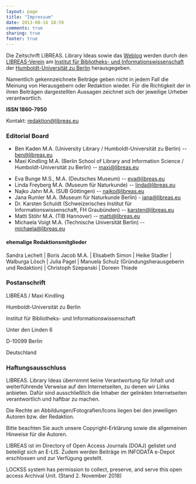 ```yaml
---
layout: page
title: "Impressum"
date: 2013-08-16 18:59
comments: true
sharing: true
footer: true
---
```

Die Zeitschrift LIBREAS. Library Ideas sowie das [Weblog](http://libreas.wordpress.com/) werden durch den [LIBREAS-Verein](http://libreas-verein.eu/) am [Institut für Bibliotheks- und Informationswissenschaft](http://www.ibi.hu-berlin.de) der [Humboldt-Universität zu Berlin](http://www.hu-berlin.de) herausgegeben.

Namentlich gekennzeichnete Beiträge geben nicht in jedem Fall die Meinung von Herausgebern oder Redaktion wieder. Für die Richtigkeit der in ihren Beiträgen dargestellten Aussagen zeichnet sich der jeweilige Urheber verantwortlich.

**ISSN 1860-7950**

Kontakt: redaktion@libreas.eu

### Editorial Board

- Ben Kaden M.A. (University Library / Humboldt-Universität zu Berlin)
    -- ben@libreas.eu
- Maxi Kindling M.A. (Berlin School of Library and Information Science
    / Humboldt-Universität zu Berlin) -- maxi@libreas.eu

<!-- Redaktion -->

- Eva Bunge M.S., M.A. (Deutsches Museum) -- eva@libreas.eu
- Linda Freyberg M.A. (Museum für Naturkunde) -- linda@libreas.eu
- Najko Jahn M.A. (SUB Göttingen) -- najko@libreas.eu
- Jana Rumler M.A. (Museum für Naturkunde Berlin) - jana@libreas.eu
- Dr. Karsten Schuldt (Schweizerisches Institut für
    Informationswissenschaft, FH Graubünden) -- karsten@libreas.eu
- Matti Stöhr M.A. (TIB Hannover) -- matti@libreas.eu
- Michaela Voigt M.A. (Technische Universität Berlin) --
    michaela@libreas.eu

#### ehemalige Redaktionsmitglieder

Sandra Lechelt | Boris Jacob M.A. | Elisabeth Simon | Heike Stadler
| Walburga Lösch | Julia Pagel | Manuela Schulz
(Gründungsherausgeberin und Redaktion) | Christoph Szepanski | Doreen
Thiede
 	 
### Postanschrift

LIBREAS / Maxi Kindling

Humboldt-Universität zu Berlin

Institut für Bibliotheks- und Informationswissenschaft

Unter den Linden 6

D-10099 Berlin

Deutschland

### Haftungsausschluss

LIBREAS. Library Ideas übernimmt keine Verantwortung für Inhalt und
weiterführende Verweise auf den Internetseiten, zu denen wir Links
anbieten. Dafür sind ausschließlich die Inhaber der gelinkten
Internetseiten verantwortlich und haftbar zu machen.

Die Rechte an Abbildungen/Fotografien/Icons liegen bei den jeweiligen
Autoren bzw. der Redaktion.

Bitte beachten Sie auch unsere Copyright-Erklärung sowie die allgemeinen
Hinweise für die Autoren.

LIBREAS ist im Directory of Open Access Journals (DOAJ) gelistet und
beteiligt sich an E-LIS. Zudem werden Beiträge im INFODATA e-Depot
erschlossen und zur Verfügung gestellt.

LOCKSS system has permission to collect, preserve, and serve this open
access Archival Unit. (Stand 2. November 2018)
